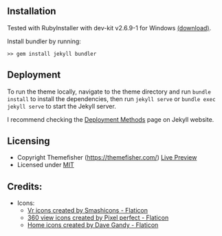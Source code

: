 ## Installation

Tested with RubyInstaller with dev-kit v2.6.9-1 for Windows [(download)](https://github.com/oneclick/rubyinstaller2/releases/download/RubyInstaller-2.6.9-1/rubyinstaller-devkit-2.6.9-1-x64.exe).

Install bundler by running:

```
>> gem install jekyll bundler
```

## Deployment

To run the theme locally, navigate to the theme directory and run `bundle install` to install the dependencies, then run `jekyll serve` or `bundle exec jekyll serve` to start the Jekyll server.

I recommend checking the [Deployment Methods](https://jekyllrb.com/docs/deployment-methods/) page on Jekyll website.

## Licensing

- Copyright Themefisher (https://themefisher.com/) [Live Preview](http://demo.themefisher.com/kross)
- Licensed under [MIT](https://github.com/themefisher/kross-jekyll-portfolio-template/blob/master/LICENSE.txt)

## Credits:

- Icons:
  - <a href="https://www.flaticon.com/free-icons/vr" title="vr icons">Vr icons created by Smashicons - Flaticon</a>
  - <a href="https://www.flaticon.com/free-icons/360-view" title="360 view icons">360 view icons created by Pixel perfect - Flaticon</a>
  - <a href="https://www.flaticon.com/free-icons/home" title="home icons">Home icons created by Dave Gandy - Flaticon</a>
